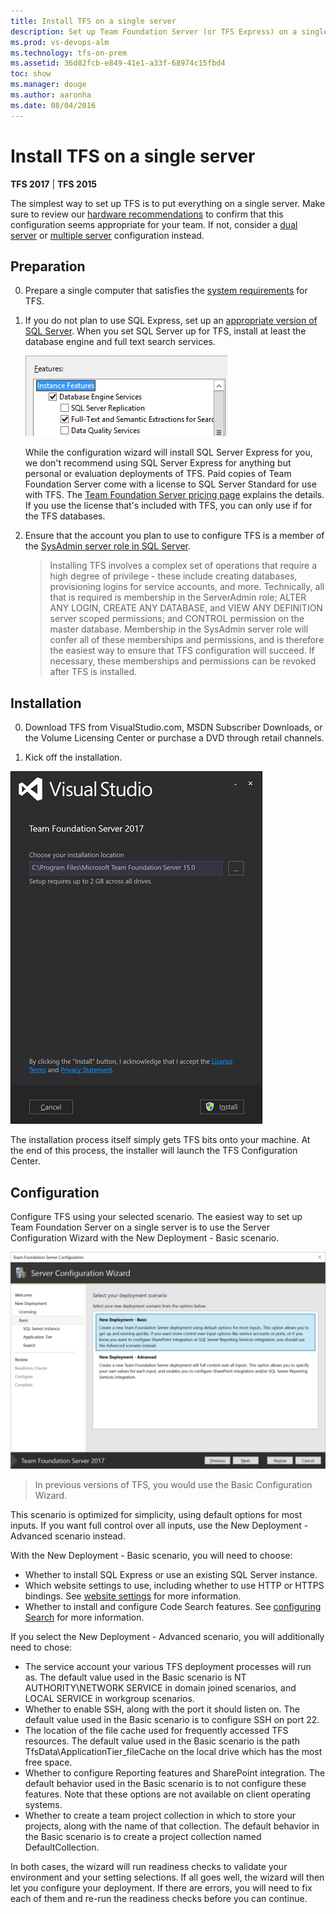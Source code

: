 ```yaml
---
title: Install TFS on a single server
description: Set up Team Foundation Server (or TFS Express) on a single server using the basic configuration wizard
ms.prod: vs-devops-alm
ms.technology: tfs-on-prem
ms.assetid: 36d82fcb-e849-41e1-a33f-68974c15fbd4
toc: show
ms.manager: douge
ms.author: aaronha
ms.date: 08/04/2016
---
```


# Install TFS on a single server

**TFS 2017** | **TFS 2015**

The simplest way to set up TFS is to put everything on a single server. 
Make sure to review our [hardware recommendations](../../accounts/requirements.md#hardware-recommendations)
to confirm that this configuration seems appropriate for your team. If not, 
consider a [dual server](dual-server.md) or [multiple server](multiple-server.md)
configuration instead.

## Preparation

0. Prepare a single computer that satisfies the 
[system requirements](../../accounts/requirements.md) for TFS. 

0. If you do not plan to use SQL Express, set up an
[appropriate version of SQL Server](../../accounts/requirements.md#sql-server).
When you set SQL Server up for TFS, install at least the database
engine and full text search services.

	![SQL_SERVER_FEATURES](_shared/_img/sql-features.png)

	While the configuration wizard will install SQL Server Express for
	you, we don't recommend using SQL Server Express for anything but
	personal or evaluation deployments of TFS. Paid copies of Team Foundation
	Server come with a license to SQL Server Standard for use with TFS.
	The [Team Foundation Server pricing page](https://www.visualstudio.com/team-services/tfs-pricing) 
	explains the details. If you use the license that's included with TFS, 
	you can only use if for the TFS databases.

0. Ensure that the account you plan to use to configure TFS is a member of 
the [SysAdmin server role in SQL Server](https://msdn.microsoft.com/en-us/library/ms188659.aspx). 

	> Installing TFS involves a complex set of operations that require a high degree of privilege - these include creating databases, 
	> provisioning logins for service accounts, and more. Technically, all that is required is membership in the ServerAdmin role; 
	> ALTER ANY LOGIN, CREATE ANY DATABASE, and VIEW ANY DEFINITION server scoped permissions; and CONTROL permission on the master 
	> database. Membership in the SysAdmin server role will confer all of these memberships and permissions,
	> and is therefore the easiest way to ensure that TFS configuration will succeed. If necessary, these memberships and permissions 
	> can be revoked after TFS is installed.  

## Installation

0. Download TFS from VisualStudio.com, MSDN Subscriber Downloads,
or the Volume Licensing Center or purchase a DVD through retail channels.

0. Kick off the installation.

![TFS_INSTALLER](_shared/_img/installer.png)

The installation process itself simply gets TFS bits onto your machine. 
At the end of this process, the installer will launch the TFS 
Configuration Center. 

## Configuration

Configure TFS using your selected scenario. The easiest way to set up 
Team Foundation Server on a single server is to use the Server 
Configuration Wizard with the New Deployment - Basic scenario. 

![TFS_SERVER_CONFIGURATION_NEW_DEPLOYMENT_BASIC](_shared/_img/new-deployment-basic.png)

> In previous versions of TFS, you would use the Basic Configuration
> Wizard.

This scenario is optimized for simplicity, using default options for 
most inputs. If you want full control over all inputs, use the New 
Deployment - Advanced scenario instead. 

With the New Deployment - Basic scenario, you will need to choose:

- Whether to install SQL Express or use an existing SQL Server instance.
- Which website settings to use, including whether to use HTTP or HTTPS
bindings. See [website settings](../../security/websitesettings.md) for more 
information.
- Whether to install and configure Code Search features. See
[configuring Search](../../search/code/administration.md#config-tfs) 
for more information.

If you select the New Deployment - Advanced scenario, you will additionally need
to chose:

- The service account your various TFS deployment processes will run as.
The default value used in the Basic scenario is NT AUTHORITY\NETWORK SERVICE
in domain joined scenarios, and LOCAL SERVICE in workgroup scenarios.
- Whether to enable SSH, along with the port it should listen on. The
default value used in the Basic scenario is to configure SSH on port 22.
- The location of the file cache used for frequently accessed TFS
resources. The default value used in the Basic scenario is the path
TfsData\ApplicationTier\_fileCache on the local drive which has the most
free space.
- Whether to configure Reporting features and SharePoint integration.
The default behavior used in the Basic scenario is to not configure
these features. Note that these options are not available on client 
operating systems.
- Whether to create a team project collection in which to store your
projects, along with the name of that collection. The default behavior
in the Basic scenario is to create a project collection named
DefaultCollection.

In both cases, the wizard will run readiness checks to validate your
environment and your setting selections. If all goes well, the wizard
will then let you configure your deployment. If there are errors, you
will need to fix each of them and re-run the readiness checks before
you can continue.
